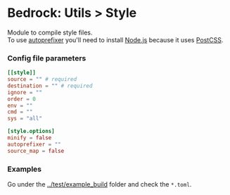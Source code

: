 # Bedrock: Utils > Style

Module to compile style files.<br>
To use [autoprefixer](https://github.com/postcss/autoprefixer#readme) you'll need to install [Node.js](http://nodejs.org/) because it uses [PostCSS](https://github.com/postcss/postcss).

### Config file parameters
```toml
[[style]]
source = "" # required
destination = "" # required
ignore = ""
order = 0
env = ""
cmd = ""
sys = "all"

[style.options]
minify = false
autoprefixer = ""
source_map = false
```

### Examples
Go under the [../test/example_build](../test/example_build) folder and check the `*.toml`.
